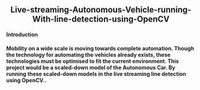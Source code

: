 <h2 align="center"> Live-streaming-Autonomous-Vehicle-running-With-line-detection-using-OpenCV</h2>

<h4 align="left">Introduction
  
<h4 align="left">Mobility on a wide scale is moving towards complete automation. Though the technology for automating the vehicles already exists, these technologies must be optimised to fit the current environment.  This project would be a scaled-down model of the Autonomous Car. By running these scaled-down models in the live streaming line detection using OpenCV..</h4>

